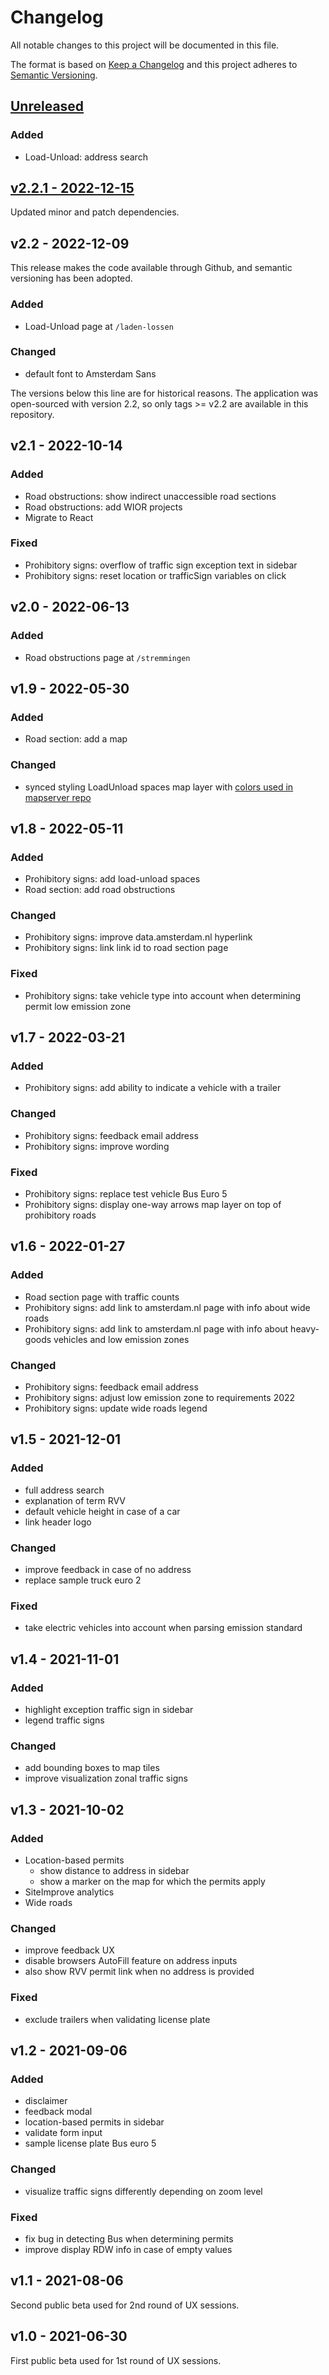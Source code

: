 # Changelog

All notable changes to this project will be documented in this file.

The format is based on [Keep a Changelog](https://keepachangelog.com/en/1.0.0/) and this project adheres to [Semantic Versioning](https://semver.org/spec/v2.0.0.html).

## [Unreleased](https://github.com/Amsterdam/bereikbaarheid-frontend/compare/v2.2.1...HEAD)

### Added
- Load-Unload: address search

## [v2.2.1 - 2022-12-15](https://github.com/Amsterdam/bereikbaarheid-frontend/compare/v2.2...v2.2.1)
Updated minor and patch dependencies.


## v2.2 - 2022-12-09

This release makes the code available through Github, and semantic versioning has been adopted.

### Added
- Load-Unload page at `/laden-lossen`

### Changed
- default font to Amsterdam Sans


The versions below this line are for historical reasons. The application was open-sourced with version 2.2, so only tags >= v2.2 are available in this repository.


## v2.1 - 2022-10-14

### Added
- Road obstructions: show indirect unaccessible road sections
- Road obstructions: add WIOR projects
- Migrate to React

### Fixed
- Prohibitory signs: overflow of traffic sign exception text in sidebar
- Prohibitory signs: reset location or trafficSign variables on click


## v2.0 - 2022-06-13

### Added
- Road obstructions page at `/stremmingen`


## v1.9 - 2022-05-30

### Added
- Road section: add a map

### Changed
- synced styling LoadUnload spaces map layer with [colors used in mapserver repo](https://github.com/Amsterdam/mapserver)


## v1.8 - 2022-05-11

### Added
- Prohibitory signs: add load-unload spaces
- Road section: add road obstructions

### Changed
- Prohibitory signs: improve data.amsterdam.nl hyperlink
- Prohibitory signs: link link id to road section page

### Fixed
- Prohibitory signs: take vehicle type into account when determining permit low emission zone


## v1.7 - 2022-03-21

### Added
- Prohibitory signs: add ability to indicate a vehicle with a trailer

### Changed
- Prohibitory signs: feedback email address
- Prohibitory signs: improve wording

### Fixed
- Prohibitory signs: replace test vehicle Bus Euro 5
- Prohibitory signs: display one-way arrows map layer on top of prohibitory roads


## v1.6 - 2022-01-27

### Added
- Road section page with traffic counts 
- Prohibitory signs: add link to amsterdam.nl page with info about wide roads
- Prohibitory signs: add link to amsterdam.nl page with info about heavy-goods vehicles and low emission zones

### Changed
- Prohibitory signs: feedback email address
- Prohibitory signs: adjust low emission zone to requirements 2022
- Prohibitory signs: update wide roads legend


## v1.5 - 2021-12-01

### Added
- full address search
- explanation of term RVV
- default vehicle height in case of a car
- link header logo

### Changed
- improve feedback in case of no address
- replace sample truck euro 2

### Fixed
- take electric vehicles into account when parsing emission standard


## v1.4 - 2021-11-01

### Added
- highlight exception traffic sign in sidebar
- legend traffic signs

### Changed
- add bounding boxes to map tiles
- improve visualization zonal traffic signs


## v1.3 - 2021-10-02

### Added
- Location-based permits
  - show distance to address in sidebar
  - show a marker on the map for which the permits apply
- SiteImprove analytics
- Wide roads

### Changed
- improve feedback UX
- disable browsers AutoFill feature on address inputs
- also show RVV permit link when no address is provided

### Fixed
- exclude trailers when validating license plate


## v1.2 - 2021-09-06

### Added
- disclaimer
- feedback modal
- location-based permits in sidebar
- validate form input
- sample license plate Bus euro 5

### Changed
- visualize traffic signs differently depending on zoom level

### Fixed
- fix bug in detecting Bus when determining permits
- improve display RDW info in case of empty values


## v1.1 - 2021-08-06
Second public beta used for 2nd round of UX sessions.


## v1.0 - 2021-06-30
First public beta used for 1st round of UX sessions.
